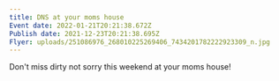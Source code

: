 ```yaml
---
title: DNS at your moms house
Event date: 2022-01-21T20:21:38.672Z
Publish date: 2021-12-23T20:21:38.695Z
Flyer: uploads/251086976_268010225269406_7434201782222923309_n.jpg
---
```

Don't miss dirty not sorry this weekend at your moms house!